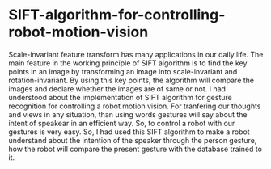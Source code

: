 # SIFT-algorithm-for-controlling-robot-motion-vision
Scale-invariant feature transform has many applications in our daily life. The main feature in the working principle of SIFT algorithm is to find the key points in an image by transforming an image into scale-invariant and rotation-invariant. By using this key points, the algorithm will compare the images and declare whether the images are of same or not.
I had understood about the implementation of SIFT algorithm for gesture recognition for controlling a robot motion vision. For tranfering our thoughts and views in any situation, than using words gestures will say about the intent of speakear in an efficient way. So, to control a robot with our gestures is very easy. So, I had used this SIFT algorithm to make a robot understand about the intention of the speaker through the person gesture, how the robot will compare the present gesture with the database trained to it.
